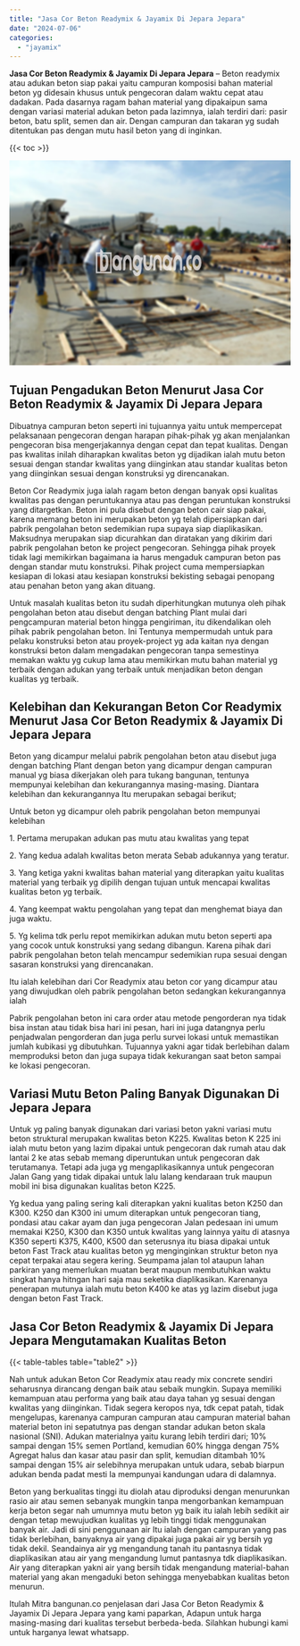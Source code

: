```yaml
---
title: "Jasa Cor Beton Readymix & Jayamix Di Jepara Jepara"
date: "2024-07-06"
categories: 
  - "jayamix"
---
```


**Jasa Cor Beton Readymix & Jayamix Di Jepara Jepara** – Beton readymix atau adukan beton siap pakai yaitu campuran komposisi bahan material beton yg didesain khusus untuk pengecoran dalam waktu cepat atau dadakan. Pada dasarnya ragam bahan material yang dipakaipun sama dengan variasi material adukan beton pada lazimnya, ialah terdiri dari: pasir beton, batu split, semen dan air. Dengan campuran dan takaran yg sudah ditentukan pas dengan mutu hasil beton yang di inginkan.

{{< toc >}}

![Jasa Cor Beton Readymix & Jayamix Di Jepara Jepara](/images/jasa-cor-readymix-08.png)

## Tujuan Pengadukan Beton Menurut Jasa Cor Beton Readymix & Jayamix Di Jepara Jepara

Dibuatnya campuran beton seperti ini tujuannya yaitu untuk mempercepat pelaksanaan pengecoran dengan harapan pihak-pihak yg akan menjalankan pengecoran bisa mengerjakannya dengan cepat dan tepat kualitas. Dengan pas kwalitas inilah diharapkan kwalitas beton yg dijadikan ialah mutu beton sesuai dengan standar kwalitas yang diinginkan atau standar kualitas beton yang diinginkan sesuai dengan konstruksi yg direncanakan.

Beton Cor Readymix juga ialah ragam beton dengan banyak opsi kualitas kwalitas pas dengan peruntukannya atau pas dengan peruntukan konstruksi yang ditargetkan. Beton ini pula disebut dengan beton cair siap pakai, karena memang beton ini merupakan beton yg telah dipersiapkan dari pabrik pengolahan beton sedemikian rupa supaya siap diaplikasikan. Maksudnya merupakan siap dicurahkan dan diratakan yang dikirim dari pabrik pengolahan beton ke project pengecoran. Sehingga pihak proyek tidak lagi memikirkan bagaimana ia harus mengaduk campuran beton pas dengan standar mutu konstruksi. Pihak project cuma mempersiapkan kesiapan di lokasi atau kesiapan konstruksi bekisting sebagai penopang atau penahan beton yang akan dituang.

Untuk masalah kualitas beton itu sudah diperhitungkan mutunya oleh pihak pengolahan beton atau disebut dengan batching Plant mulai dari pengcampuran material beton hingga pengiriman, itu dikendalikan oleh pihak pabrik pengolahan beton. Ini Tentunya mempermudah untuk para pelaku konstruksi beton atau proyek-project yg ada kaitan nya dengan konstruksi beton dalam mengadakan pengecoran tanpa semestinya memakan waktu yg cukup lama atau memikirkan mutu bahan material yg terbaik dengan adukan yang terbaik untuk menjadikan beton dengan kualitas yg terbaik.

## Kelebihan dan Kekurangan Beton Cor Readymix Menurut Jasa Cor Beton Readymix & Jayamix Di Jepara Jepara

Beton yang dicampur melalui pabrik pengolahan beton atau disebut juga dengan batching Plant dengan beton yang dicampur dengan campuran manual yg biasa dikerjakan oleh para tukang bangunan, tentunya mempunyai kelebihan dan kekurangannya masing-masing. Diantara kelebihan dan kekurangannya Itu merupakan sebagai berikut;

Untuk beton yg dicampur oleh pabrik pengolahan beton mempunyai kelebihan

1\. Pertama merupakan adukan pas mutu atau kwalitas yang tepat

2\. Yang kedua adalah kwalitas beton merata Sebab adukannya yang teratur.

3\. Yang ketiga yakni kwalitas bahan material yang diterapkan yaitu kualitas material yang terbaik yg dipilih dengan tujuan untuk mencapai kwalitas kualitas beton yg terbaik.

4\. Yang keempat waktu pengolahan yang tepat dan menghemat biaya dan juga waktu.

5\. Yg kelima tdk perlu repot memikirkan adukan mutu beton seperti apa yang cocok untuk konstruksi yang sedang dibangun. Karena pihak dari pabrik pengolahan beton telah mencampur sedemikian rupa sesuai dengan sasaran konstruksi yang direncanakan.

Itu ialah kelebihan dari Cor Readymix atau beton cor yang dicampur atau yang diwujudkan oleh pabrik pengolahan beton sedangkan kekurangannya ialah

Pabrik pengolahan beton ini cara order atau metode pengorderan nya tidak bisa instan atau tidak bisa hari ini pesan, hari ini juga datangnya perlu penjadwalan pengorderan dan juga perlu survei lokasi untuk memastikan jumlah kubikasi yg dibutuhkan. Tujuannya yakni agar tidak berlebihan dalam memproduksi beton dan juga supaya tidak kekurangan saat beton sampai ke lokasi pengecoran.

## Variasi Mutu Beton Paling Banyak Digunakan Di Jepara Jepara

Untuk yg paling banyak digunakan dari variasi beton yakni variasi mutu beton struktural merupakan kwalitas beton K225. Kwalitas beton K 225 ini ialah mutu beton yang lazim dipakai untuk pengecoran dak rumah atau dak lantai 2 ke atas sebab memang diperuntukan untuk pengecoran dak terutamanya. Tetapi ada juga yg mengaplikasikannya untuk pengecoran Jalan Gang yang tidak dipakai untuk lalu lalang kendaraan truk maupun mobil ini bisa digunakan kualitas beton K225.

Yg kedua yang paling sering kali diterapkan yakni kualitas beton K250 dan K300. K250 dan K300 ini umum diterapkan untuk pengecoran tiang, pondasi atau cakar ayam dan juga pengecoran Jalan pedesaan ini umum memakai K250, K300 dan K350 untuk kwalitas yang lainnya yaitu di atasnya K350 seperti K375, K400, K500 dan seterusnya itu biasa dipakai untuk beton Fast Track atau kualitas beton yg menginginkan struktur beton nya cepat terpakai atau segera kering. Seumpama jalan tol ataupun lahan parkiran yang memerlukan muatan berat maupun membutuhkan waktu singkat hanya hitngan hari saja mau seketika diaplikasikan. Karenanya penerapan mutunya ialah mutu beton K400 ke atas yg lazim disebut juga dengan beton Fast Track.

## Jasa Cor Beton Readymix & Jayamix Di Jepara Jepara Mengutamakan Kualitas Beton

{{< table-tables table="table2" >}}

Nah untuk adukan Beton Cor Readymix atau ready mix concrete sendiri seharusnya dirancang dengan baik atau sebaik mungkin. Supaya memiliki kemampuan atau performa yang baik atau daya tahan yg sesuai dengan kwalitas yang diinginkan. Tidak segera keropos nya, tdk cepat patah, tidak mengelupas, karenanya campuran campuran atau campuran material bahan material beton ini sepatutnya pas dengan standar adukan beton skala nasional (SNI). Adukan materialnya yaitu kurang lebih terdiri dari; 10% sampai dengan 15% semen Portland, kemudian 60% hingga dengan 75% Agregat halus dan kasar atau pasir dan split, kemudian ditambah 10% sampai dengan 15% air selebihnya merupakan untuk udara, sebab biarpun adukan benda padat mesti Ia mempunyai kandungan udara di dalamnya.

Beton yang berkualitas tinggi itu diolah atau diproduksi dengan menurunkan rasio air atau semen sebanyak mungkin tanpa mengorbankan kemampuan kerja beton segar nah umumnya mutu beton yg baik itu ialah lebih sedikit air dengan tetap mewujudkan kualitas yg lebih tinggi tidak menggunakan banyak air. Jadi di sini penggunaan air Itu ialah dengan campuran yang pas tidak berlebihan, banyaknya air yang dipakai juga pakai air yg bersih yg tidak dekil. Seandainya air yg mengandung tanah itu pantasnya tidak diaplikasikan atau air yang mengandung lumut pantasnya tdk diaplikasikan. Air yang diterapkan yakni air yang bersih tidak mengandung material-bahan material yang akan mengaduki beton sehingga menyebabkan kualitas beton menurun.

Itulah Mitra bangunan.co penjelasan dari Jasa Cor Beton Readymix & Jayamix Di Jepara Jepara yang kami paparkan, Adapun untuk harga masing-masing dari kualitas tersebut berbeda-beda. Silahkan hubungi kami untuk harganya lewat whatsapp.
